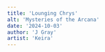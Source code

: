 ```yaml
---
title: 'Lounging Chrys'
alt: 'Mysteries of the Arcana'
date: '2024-10-03'
author: 'J Gray'
artist: 'Keira'
---
```

